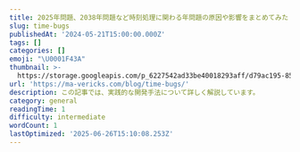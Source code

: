 ```yaml
---
title: 2025年問題、2038年問題など時刻処理に関わる年問題の原因や影響をまとめてみた
slug: time-bugs
publishedAt: '2024-05-21T15:00:00.000Z'
tags: []
categories: []
emoji: "\U0001F43A"
thumbnail: >-
  https://storage.googleapis.com/p_6227542ad33be40018293aff/d79ac195-853e-4309-aba4-e5156f43bb44/time-bugs.png
url: 'https://ma-vericks.com/blog/time-bugs/'
description: この記事では、実践的な開発手法について詳しく解説しています。
category: general
readingTime: 1
difficulty: intermediate
wordCount: 1
lastOptimized: '2025-06-26T15:10:08.253Z'
---
```


